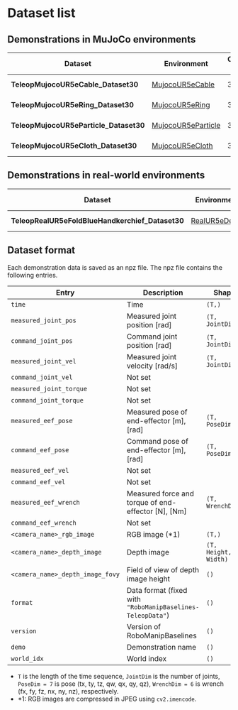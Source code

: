 # Dataset list

## Demonstrations in MuJoCo environments
| Dataset | Environment | Collection method | # Demo | Date | Link |
| --- | --- | --- | --- | --- | --- |
| **TeleopMujocoUR5eCable_Dataset30** | [MujocoUR5eCable](./environment_catalog.md#MujocoUR5eCableEnv) | 3D mouse | 30 | 10/31/2024 | [Download (9GB)](https://www.dropbox.com/scl/fi/2e2on6pl26x0m2l4c0qr6/TeleopMujocoUR5eCable_Dataset30_20241028.zip?rlkey=ua659cleqn2ncqd5ik9zri4h7&st=bbnduu2w&dl=1) |
| **TeleopMujocoUR5eRing_Dataset30** | [MujocoUR5eRing](./environment_catalog.md#MujocoUR5eRingEnv) | 3D mouse | 30 | 10/31/2024 | [Download (8GB)](https://www.dropbox.com/scl/fi/cg3qd7k5scmpxnj0t4qa5/TeleopMujocoUR5eRing_Dataset30_20241031.zip?rlkey=jgbwglrqi7svvrggpawrazg5r&dl=1) |
| **TeleopMujocoUR5eParticle_Dataset30** | [MujocoUR5eParticle](./environment_catalog.md#MujocoUR5eParticleEnv) | 3D mouse | 30 | 10/31/2024 | [Download (13GB)](https://www.dropbox.com/scl/fi/y5aocgzpc85fx2tjtdcqs/TeleopMujocoUR5eParticle_Dataset30_20241031.zip?rlkey=3lwul2am7tlxjoayluf9j3yjy&dl=1) |
| **TeleopMujocoUR5eCloth_Dataset30** | [MujocoUR5eCloth](./environment_catalog.md#MujocoUR5eClothEnv) | 3D mouse | 30 | 10/31/2024 | [Download (8GB)](https://www.dropbox.com/scl/fi/ums7qz2rom9focuf91j87/TeleopMujocoUR5eCloth_Dataset30_20241031.zip?rlkey=qq10s4y5gi8stbondnsoso31l&dl=1) |

## Demonstrations in real-world environments
| Dataset | Environment | Collection method | # Demo | Date | Link |
| --- | --- | --- | --- | --- | --- |
| **TeleopRealUR5eFoldBlueHandkerchief_Dataset30** | [RealUR5eDemo](./environment_catalog.md#RealUR5eDemoEnv) | 3D mouse | 30 | 11/15/2024 | [Download (3.1GB)](https://www.dropbox.com/scl/fi/878r1olspwtgclfyi3hwy/RealUR5eFoldBlueHandkerchief_20241115.zip?rlkey=rkv6iwv0t3xzqtn8ufkc0g4gk&dl=1) |

## Dataset format
Each demonstration data is saved as an npz file. The npz file contains the following entries.

| Entry  | Description | Shape | Dtype |
| --- | --- | --- | --- |
| `time` | Time | `(T,)` | `float64` |
| `measured_joint_pos` | Measured joint position [rad] | `(T, JointDim)` | `float64` |
| `command_joint_pos` | Command joint position [rad] | `(T, JointDim)` | `float64` |
| `measured_joint_vel` | Measured joint velocity [rad/s] | `(T, JointDim)` | `float64` |
| `command_joint_vel` | Not set |  |  |
| `measured_joint_torque` | Not set |  |  |
| `command_joint_torque` | Not set |  |  |
| `measured_eef_pose` | Measured pose of end-effector [m], [rad] | `(T, PoseDim)` | `float64` |
| `command_eef_pose` | Command pose of end-effector [m], [rad] | `(T, PoseDim)` | `float64` |
| `measured_eef_vel` | Not set |  |  |
| `command_eef_vel` | Not set |  |  |
| `measured_eef_wrench` | Measured force and torque of end-effector [N], [Nm] | `(T, WrenchDim)` | `float64` |
| `command_eef_wrench` | Not set |  |  |
| `<camera_name>_rgb_image` | RGB image (*1) | `(T,)` | `object` |
| `<camera_name>_depth_image` | Depth image | `(T, Height, Width)` | `float32` |
| `<camera_name>_depth_image_fovy` | Field of view of depth image height | `()` | `float64` |
| `format` | Data format (fixed with `"RoboManipBaselines-TeleopData"`) | `()` | `str` |
| `version` | Version of RoboManipBaselines | `()` | `str` |
| `demo` | Demonstration name | `()` | `str` |
| `world_idx` | World index | `()` | `int64` |

- `T` is the length of the time sequence, `JointDim` is the number of joints, `PoseDim = 7` is pose (tx, ty, tz, qw, qx, qy, qz), `WrenchDim = 6` is wrench (fx, fy, fz, nx, ny, nz), respectively.
- *1: RGB images are compressed in JPEG using `cv2.imencode`.

